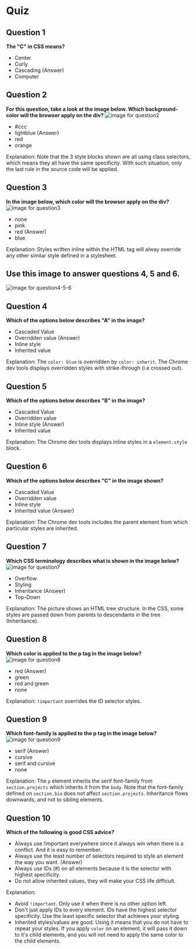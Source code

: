 # Quiz

## Question 1

**The "C" in CSS means?**
- Center
- Curly
- Cascading (Answer)
- Computer

## Question 2

**For this question, take a look at the image below. Which background-color will the browser apply on the div?**
![image for question2](./exercise-class-2-quiz-question2.png)

- #ccc
- lightblue (Answer)
- red
- orange

Explanation: Note that the 3 style blocks shown are all using class selectors, which means they all have the same specificity.
With such situation, only the last rule in the source code will be applied.

## Question 3

**In the image below, which color will the browser apply on the div?**
![image for question3](./exercise-class-2-quiz-question3.png)

- none
- pink
- red (Answer)
- blue

Explanation: Styles written inline within the HTML tag will alway override any other similar style defined in a stylesheet.


## Use this image to answer questions 4, 5 and 6.
![image for question4-5-6](./exercise-class-2-quiz-question4-5-6.png)

## Question 4

**Which of the options below describes "A" in the image?**
- Cascaded Value
- Overridden value (Answer)
- Inline style
- Inherited value

Explanation: The `color: blue` is overridden by `color: inherit`.
The Chrome dev tools displays overridden styles with strike-through (i.e crossed out).

## Question 5

**Which of the options below describes "B" in the image?**

- Cascaded Value
- Overridden value
- Inline style (Answer)
- Inherited value

Explanation: The Chrome dev tools displays inline styles in a `element.style` block.

## Question 6

**Which of the options below describes "C" in the image shown?**

- Cascaded Value
- Overridden value
- Inline style
- Inherited value (Answer)

Explanation: The Chrome dev tools includes the parent element from which particular styles are inherited.

## Question 7

**Which CSS terminology describes what is shown in the image below?**
![image for question7](./exercise-class-2-quiz-question7.png)

- Overflow
- Styling
- Inheritance (Answer)
- Top-Down

Explanation: The picture shows an HTML tree structure.
In the CSS, some styles are passed down from parents to descendants in the tree (Inheritance).

## Question 8

**Which color is applied to the p tag in the image below?**
![image for question8](./exercise-class-2-quiz-question8.png)

- red (Answer)
- green
- red and green
- none

Explanation: `!important` overrides the ID selector styles.

## Question 9

**Which font-family is applied to the p tag in the image below?**
![image for question9](./exercise-class-2-quiz-question9.png)

- serif (Answer)
- cursive
- serif and cursive
- none

Explanation: The `p` element inherits the serif font-family from `section.projects` which inherits it from the `body`. Note that the font-family defined on `section.bio` does not affect `section.projects`. Inheritance flows downwards, and not to sibling elements.

## Question 10

**Which of the following is good CSS advice?**

- Always use !important everywhere since it always win when there is a conflict. And it is easy to remember.
- Always use the least number of selectors required to style an element the way you want. (Answer)
- Always use IDs (#) on all elements because it is the selector with highest specificity.
- Do not allow inherited values, they will make your CSS life difficult.

Explanation:
- Avoid `!important`. Only use it when there is no other option left.
- Don't just apply IDs to every element. IDs have the highest selector specificity. Use the least specific selector that achieves your styling.
- Inherited styles/values are good. Using it means that you do not have to repeat your styles. If you apply `color` on an element, it will pass it down to it's child elements, and you will not need to apply the same color to the child elements.
